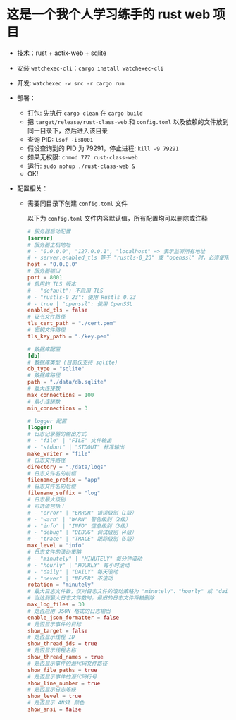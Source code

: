 # 这是一个我个人学习练手的 rust web 项目

- 技术：rust + actix-web + sqlite
- 安装 `watchexec-cli`：`cargo install watchexec-cli`
- 开发: `watchexec -w src -r cargo run`
- 部署：

  - 打包: 先执行 `cargo clean` 在 `cargo build`
  - 把 `target/release/rust-class-web` 和 `config.toml` 以及依赖的文件放到同一目录下，然后进入该目录
  - 查询 PID: `lsof -i:8001`
  - 假设查询到的 PID 为 79291，停止进程: `kill -9 79291`
  - 如果无权限: `chmod 777 rust-class-web`
  - 运行: `sudo nohup ./rust-class-web &`
  - OK!

- 配置相关：

  - 需要同目录下创建 `config.toml` 文件

    以下为 `config.toml` 文件内容默认值，所有配置均可以删除或注释

    ```toml
    # 服务器启动配置
    [server]
    # 服务器主机地址
    # - "0.0.0.0", "127.0.0.1", "localhost" => 表示监听所有地址
    # - server.enabled_tls 等于 "rustls-0_23" 或 "openssl" 时，必须使用网络地址访问
    host = "0.0.0.0"
    # 服务器端口
    port = 8001
    # 启用的 TLS 版本
    # - "default": 不启用 TLS
    # - "rustls-0_23": 使用 Rustls 0.23
    # - true | "openssl": 使用 OpenSSL
    enabled_tls = false
    # 证书文件路径
    tls_cert_path = "./cert.pem"
    # 密钥文件路径
    tls_key_path = "./key.pem"

    # 数据库配置
    [db]
    # 数据库类型 (目前仅支持 sqlite)
    db_type = "sqlite"
    # 数据库路径
    path = "./data/db.sqlite"
    # 最大连接数
    max_connections = 100
    # 最小连接数
    min_connections = 3

    # logger 配置
    [logger]
    # 日志记录器的输出方式
    # - "file" | "FILE" 文件输出
    # - "stdout" | "STDOUT" 标准输出
    make_writer = "file"
    # 日志文件路径
    directory = "./data/logs"
    # 日志文件名的前缀
    filename_prefix = "app"
    # 日志文件名的后缀
    filename_suffix = "log"
    # 日志最大级别
    # 可选值包括：
    # - "error" | "ERROR" 错误级别（1级）
    # - "warn" | "WARN" 警告级别（2级）
    # - "info" | "INFO" 信息级别（3级）
    # - "debug" | "DEBUG" 调试级别（4级）
    # - "trace" | "TRACE" 跟踪级别（5级）
    max_level = "info"
    # 日志文件的滚动策略
    # - "minutely" | "MINUTELY" 每分钟滚动
    # - "hourly" | "HOURLY" 每小时滚动
    # - "daily" | "DAILY" 每天滚动
    # - "never" | "NEVER" 不滚动
    rotation = "minutely"
    # 最大日志文件数，仅对日志文件的滚动策略为 "minutely"、"hourly" 或 "daily" 时有效
    # 当达到最大日志文件数时，最旧的日志文件将被删除
    max_log_files = 30
    # 是否启用 JSON 格式的日志输出
    enable_json_formatter = false
    # 是否显示事件的目标
    show_target = false
    # 是否显示线程 ID
    show_thread_ids = true
    # 是否显示线程名称
    show_thread_names = true
    # 是否显示事件的源代码文件路径
    show_file_paths = true
    # 是否显示事件的源代码行号
    show_line_number = true
    # 是否显示日志等级
    show_level = true
    # 是否显示 ANSI 颜色
    show_ansi = false
    ```
